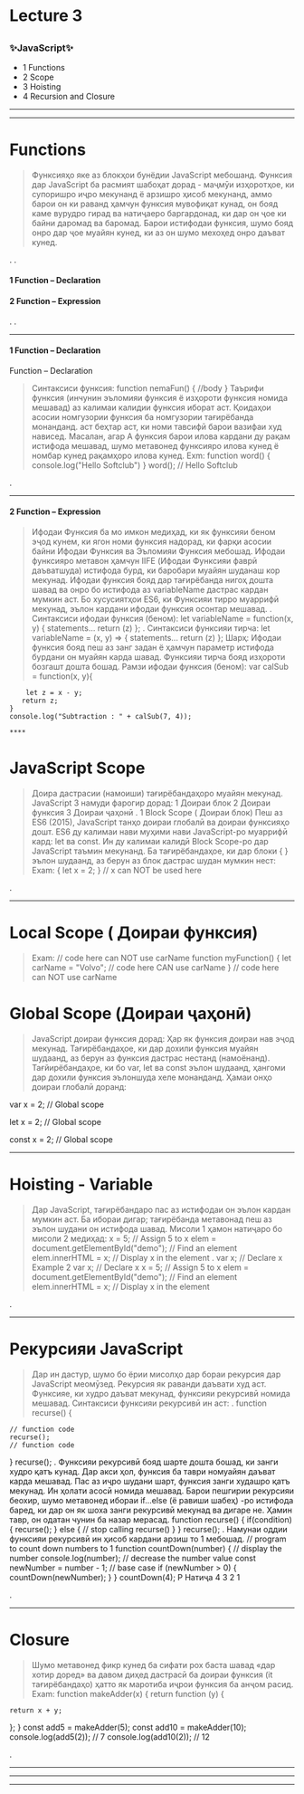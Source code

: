 # Lecture 3

##

### ✨JavaScript✨

- 1 Functions
- 2 Scope
- 3 Hoisting
- 4 Recursion and Closure

---

---

# Functions

> Функсияҳо яке аз блокҳои бунёдии JavaScript мебошанд. Функсия дар JavaScript ба расмият шабоҳат дорад - маҷмӯи изҳоротҳое, ки супоришро иҷро мекунанд ё арзишро ҳисоб мекунанд, аммо барои он ки раванд ҳамчун функсия мувофиқат кунад, он бояд каме вурудро гирад ва натиҷаеро баргардонад, ки дар он ҷое ки байни даромад ва баромад. Барои истифодаи функсия, шумо бояд онро дар ҷое муайян кунед, ки аз он шумо мехоҳед онро даъват кунед.

.
.

#### 1 Function – Declaration

#### 2 Function – Expression

.
.

---

#### 1 Function – Declaration

Function – Declaration

> Синтаксиси функсия:
> function nemaFun() {
> //body
> }
> Таърифи функсия (инчунин эъломияи функсия ё изҳороти функсия номида мешавад) аз калимаи калидии функсия иборат аст.
> Қоидаҳои асосии номгузории функсия ба номгузории тағирёбанда монанданд. аст
> беҳтар аст, ки номи тавсифӣ барои вазифаи худ нависед. Масалан, агар А
> функсия барои илова кардани ду рақам истифода мешавад, шумо метавонед функсияро илова кунед ё номбар кунед
> рақамҳоро илова кунед.
> Exm:
> function word() {
> console.log("Hello Softclub")
> }
> word(); // Hello Softclub

.

---

#### 2 Function – Expression

> Ифодаи Функсия ба мо имкон медиҳад, ки як функсияи беном эҷод кунем, ки ягон номи функсия надорад, ки фарқи асосии байни Ифодаи Функсия ва Эъломияи Функсия мебошад. Ифодаи функсияро метавон ҳамчун IIFE (Ифодаи Функсияи фаврӣ даъватшуда) истифода бурд, ки баробари муайян шуданаш кор мекунад. Ифодаи функсия бояд дар тағирёбанда нигоҳ дошта шавад ва онро бо истифода аз variableName дастрас кардан мумкин аст. Бо хусусиятҳои ES6, ки Функсияи тирро муаррифӣ мекунад, эълон кардани ифодаи функсия осонтар мешавад.
> .
> Синтаксиси ифодаи функсия (беном):
> let variableName = function(x, y) { statements... return (z) };
> .
> Синтаксиси функсияи тирча:
> let variableName = (x, y) => { statements... return (z) };
> Шарҳ:
> Ифодаи функсия бояд пеш аз занг задан ё ҳамчун параметр истифода бурдани он муайян карда шавад.
> Функсияи тирча бояд изҳороти бозгашт дошта бошад.
> Рамзи ифодаи функсия (беном):
> var calSub = function(x, y){

        let z = x - y;
       return z;
    }
    console.log("Subtraction : " + calSub(7, 4));

    ****

# JavaScript Scope

> Доира дастрасии (намоиши) тағирёбандаҳоро муайян мекунад.
> JavaScript 3 намуди фарогир дорад:
> 1 Доираи блок
> 2 Доираи функсия
> 3 Доираи ҷаҳонӣ
> .
> 1 Block Scope ( Доираи блок)
> Пеш аз ES6 (2015), JavaScript танҳо доираи глобалӣ ва доираи функсияҳо дошт.
> ES6 ду калимаи нави муҳими нави JavaScript-ро муаррифӣ кард: let ва const.
> Ин ду калимаи калидӣ Block Scope-ро дар JavaScript таъмин мекунанд.
> Ба тағирёбандаҳое, ки дар блоки { } эълон шудаанд, аз берун аз блок дастрас шудан мумкин нест:
> Exam:
> {
> let x = 2;
> }
> // x can NOT be used here

.

---

# Local Scope ( Доираи функсия)

> Exam:
> // code here can NOT use carName
> function myFunction() {
> let carName = "Volvo";
> // code here CAN use carName
> }
> // code here can NOT use carName

# Global Scope (Доираи ҷаҳонӣ)

> JavaScript доираи функсия дорад: Ҳар як функсия доираи нав эҷод мекунад.
> Тағирёбандаҳое, ки дар дохили функсия муайян шудаанд, аз берун аз функсия дастрас нестанд (намоёнанд).
> Тағйирёбандаҳое, ки бо var, let ва const эълон шудаанд, ҳангоми дар дохили функсия эълоншуда хеле монанданд.
> Ҳамаи онҳо доираи глобалӣ доранд:

var x = 2; // Global scope

let x = 2; // Global scope

const x = 2; // Global scope

---

# Hoisting - Variable

> Дар JavaScript, тағирёбандаро пас аз истифодаи он эълон кардан мумкин аст.
> Ба ибораи дигар; тағирёбанда метавонад пеш аз эълон шудани он истифода шавад.
> Мисоли 1 ҳамон натиҷаро бо мисоли 2 медиҳад:
> x = 5; // Assign 5 to x
> elem = document.getElementById("demo"); // Find an element
> elem.innerHTML = x; // Display x in the element
> .
> var x; // Declare x
> Example 2
> var x; // Declare x
> x = 5; // Assign 5 to x
> elem = document.getElementById("demo"); // Find an element
> elem.innerHTML = x; // Display x in the element

.

---

# Рекурсияи JavaScript

> Дар ин дастур, шумо бо ёрии мисолҳо дар бораи рекурсия дар JavaScript меомӯзед.
> Рекурсия як раванди даъвати худ аст. Функсияе, ки худро даъват мекунад, функсияи рекурсивӣ номида мешавад.
> Синтаксиси функсияи рекурсивӣ ин аст:
> .
> function recurse() {

    // function code
    recurse();
    // function code

}
recurse();
.
Функсияи рекурсивӣ бояд шарте дошта бошад, ки занги худро қатъ кунад. Дар акси ҳол, функсия ба таври номуайян даъват карда мешавад.
Пас аз иҷро шудани шарт, функсия занги худашро қатъ мекунад. Ин ҳолати асосӣ номида мешавад.
Барои пешгирии рекурсияи беохир, шумо метавонед ибораи if...else (ё равиши шабеҳ) -ро истифода баред, ки дар он як шоха занги рекурсивӣ мекунад ва дигаре не.
Ҳамин тавр, он одатан чунин ба назар мерасад.
function recurse() {
if(condition) {
recurse();
}
else {
// stop calling recurse()
}
}
recurse();
.
Намунаи оддии функсияи рекурсивӣ ин ҳисоб кардани арзиш то 1 мебошад.
// program to count down numbers to 1
function countDown(number) {
// display the number
console.log(number);
// decrease the number value
const newNumber = number - 1;
// base case
if (newNumber > 0) {
countDown(newNumber);
}
}
countDown(4);
Р
Натиҷа
4
3
2
1

.

---

# Closure

> Шумо метавонед фикр кунед
> ба сифати рох баста шавад
> «дар хотир доред» ва давом диҳед
> дастрасӣ ба доираи функсия (it
> тағирёбандаҳо) ҳатто як маротиба
> иҷрои функсия ба анҷом расид.
> Exam:
> function makeAdder(x) {
> return function (y) {

    return x + y;

};
}
const add5 = makeAdder(5);
const add10 = makeAdder(10);
console.log(add5(2)); // 7
console.log(add10(2)); // 12

.

---

---

---

